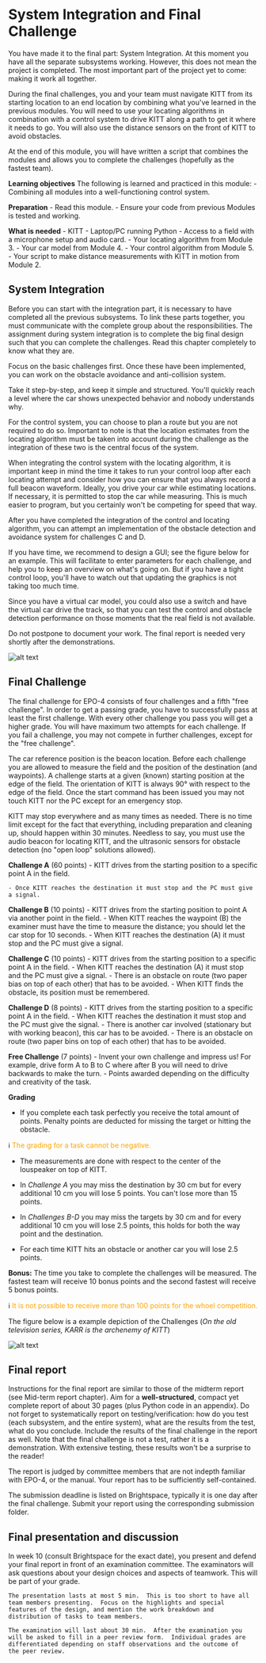 # System Integration and Final Challenge

You have made it to the final part: System Integration.  At this moment you have all the separate subsystems working.  However, this does not mean the project is completed.  The most important part of the project yet to come: making it work all together.
    
During the final challenges, you and your team must navigate KITT from its starting location to an end location by combining what you've learned in the previous modules. You will need to use your locating algorithms in combination with a control system to drive KITT along a path to get it where it needs to go. You will also use the distance sensors on the front of KITT to avoid obstacles. 

At the end of this module, you will have written a script that combines the modules and allows you to complete the challenges (hopefully as the fastest team).

**Learning objectives** The following is learned and practiced in this module:
    - Combining all modules into a well-functioning control system.

**Preparation** 
    - Read this module.
    - Ensure your code from previous Modules is tested and working.

**What is needed**
    - KITT
    - Laptop/PC running Python
    - Access to a field with a microphone setup and audio card.
    - Your locating algorithm from Module 3.
    - Your car model from Module 4.
    - Your control algorithm from Module 5.
    - Your script to make distance measurements with KITT in motion from Module 2.

## System Integration
Before you can start with the integration part, it is necessary to
have completed all the previous subsystems. 
To link these parts together, you must communicate with the complete group about the responsibilities. The assignment during system integration is to complete the big final design such that you can complete the challenges. Read this chapter completely to know what they are.

Focus on the basic challenges first. Once these have been implemented, you can work on the obstacle avoidance and anti-collision system. 

Take it step-by-step, and keep it simple and structured. You'll quickly reach a level where the car shows unexpected behavior and nobody understands why.

For the control system, you can choose to plan a route but you are not required to do so. Important to note is that the location estimates from the locating algorithm must be taken into account during the challenge as the integration of these two is the central focus of the system.  

When integrating the control system with the locating algorithm, it is important keep in mind the time it takes to run your control loop after each locating attempt and consider how you can ensure that you always record a full beacon waveform. Ideally, you drive your car while estimating locations. If necessary, it is permitted to stop the car while measuring. This is much easier to program, but you certainly won't be competing for speed that way.

After you have completed the integration of the control and locating algorithm, you can attempt an implementation of the obstacle detection and avoidance system for challenges C and D. 

If you have time, we recommend to design a GUI; see the figure below for an example. This will facilitate to enter parameters for each challenge, and help you to keep an overview on what's going on. But if you have a tight control loop, you'll have to watch out that updating the graphics is not taking too much time.

Since you have a virtual car model, you could also use a switch and have the virtual car drive the track, so that you can test the control and obstacle detection performance on those moments that the real field is not available.

Do not postpone to document your work. The final report is needed very shortly after the demonstrations.

![alt text](gui_example.png)

## Final Challenge

The final challenge for EPO-4 consists of four challenges and a fifth "free challenge". In order to get a passing grade, you have to successfully pass at least the first challenge. With every other challenge you pass you will get a higher grade. You will have maximum two attempts for each challenge. If you fail a challenge, you may not compete in further challenges, except for the "free challenge".

The car reference position is the beacon location.
Before each challenge you are allowed to measure the field and the position of the destination (and waypoints). A challenge starts at a given (known) starting position at the edge of the field. The orientation of KITT is always 90° with respect to the edge of the field. Once the start command has been issued you may not touch KITT nor the PC except for an emergency stop.

KITT may stop everywhere and as many times as needed. There is no time limit except for the fact that everything, including preparation and cleaning up, should happen within $30$ minutes.  Needless to say, you must use the audio beacon for locating KITT, and the ultrasonic sensors for obstacle detection (no "open loop" solutions allowed).

**Challenge A** (60 points)
    - KITT drives from the starting position to a specific point A in the field.
        
    - Once KITT reaches the destination it must stop and the PC must give a signal.

**Challenge B** (10 points)
    - KITT drives from the starting position to point A via another point in the field.
    - When KITT reaches the waypoint (B) the examiner must have the time to measure the distance; you should let the car stop for 10 seconds. 
    - When KITT reaches the destination (A) it must stop and the PC must give a signal.

**Challenge C** (10 points)
    - KITT drives from the starting position to a specific point A in the field.
    - When KITT reaches the destination (A) it must stop and the PC must give a signal.
    - There is an obstacle on route (two paper bias on top of each other) that has to be avoided.
    - When KITT finds the obstacle, its position must be remembered.

**Challenge D** (8 points)
    - KITT drives from the starting position to a specific point A in the field.
    - When KITT reaches the destination it must stop and the PC must give the signal.
    - There is another car involved (stationary but with working beacon), this car has to be avoided. 
    - There is an obstacle on route (two paper bins on top of each other) that has to be avoided.

**Free Challenge** (7 points)
    - Invent your own challenge and impress us! For example, drive form A to B to C where after B you will need to drive backwards to make the turn.
    - Points awarded depending on the difficulty and creativity of the task.

**Grading**

- If you complete each task perfectly you receive the total amount of points. Penalty points are deducted for missing the target or hitting the obstacle. 

ℹ️ <font color='orange'>The grading for a task cannot be negative. </font>

- The measurements are done with respect to the center of the louspeaker on top of KITT. 

- In *Challenge A* you may miss the destination by $30$ cm but for every additional $10$ cm you will lose $5$ points. You can't lose more than $15$ points.

- In *Challenges B-D* you may miss the targets by $30$ cm and for every additional $10$ cm you will lose $2.5$ points, this holds for both the way point and the destination.

- For each time KITT hits an obstacle or another car you will lose $2.5$ points.

**Bonus:** The time you take to complete the challenges will be measured. The fastest team will receive 10 bonus points and the second fastest will receive 5 bonus points. 

ℹ️ <font color='orange'>It is not possible to receive more than 100 points for the whoel competition.</font>

The figure below is a example depiction of the Challenges (*On the old television series, KARR is the archenemy of KITT*)

![alt text](FinalChallenge.png)


## Final report

 Instructions for the final report are similar to those of the midterm report (see Mid-term report chapter).  Aim for a **well-structured**, compact yet complete report of about 30 pages (plus Python code in an appendix).  Do not forget to systematically report on testing/verification: how do you test (each subsystem, and the entire system), what are the results from the test, what do you conclude.  Include the results of the final challenge in the report as well. Note that the final challenge is not a test, rather it is a demonstration.  With extensive testing, these results won't be a surprise to the reader!
    
The report is judged by committee members that are not indepth familiar with EPO-4, or the manual. Your report has to be sufficiently self-contained.
    
The submission deadline is listed on Brightspace, typically it is one day after the final challenge.  Submit your report using the corresponding submission folder.

## Final presentation and discussion

 In week 10 (consult Brightspace for the exact date), you present and
    defend your final report in front of an examination committee.  The
    examinators will ask questions about your design choices and aspects
    of teamwork.  This will be part of your grade.

    The presentation lasts at most 5 min.  This is too short to have all
    team members presenting.  Focus on the highlights and special
    features of the design, and mention the work breakdown and
    distribution of tasks to team members.

    The examination will last about 30 min.  After the examination you
    will be asked to fill in a peer review form.  Individual grades are
    differentiated depending on staff observations and the outcome of
    the peer review.




 
